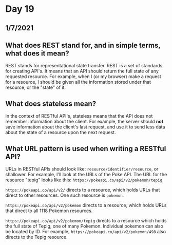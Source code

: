 # Day 19
## __1/7/2021__

## What does REST stand for, and in simple terms, what does it mean?
REST stands for representational state transfer. REST is a set of standards for creating API's. It means that an API should return the full state of any requested resource. For example, when I (or my browser) make a request for a resource, I should be given all the information stored under that resource, or the "state" of it.

## What does stateless mean?
In the context of RESTful API's, stateless means that the API does not remember information about the client. For example, the server should **not** save information about the client's last request, and use it to send less data about the state of a resource upon the next request.

## What URL pattern is used when writing a RESTful API?
URLs in RESTful APIs should look like: `resource/identifier/resource`, or shallower. For example, I'll look at the URLs of the Poke API. The URL for the resource "tepig" looks like this: `https://pokeapi.co/api/v2/pokemon/tepig`

`https://pokeapi.co/api/v2/` directs to a resource, which holds URLs that direct to other resources. One such resource is `pokemon`.

`https://pokeapi.co/api/v2/pokemon` directs to a resource, which holds URLs that direct to all 1118 Pokemon resources.

`https://pokeapi.co/api/v2/pokemon/tepig` directs to a resource which holds the full state of Tepig, one of many Pokemon. Individual pokemon can also be located by ID. For example, `https://pokeapi.co/api/v2/pokemon/498` also directs to the Tepig resource.

